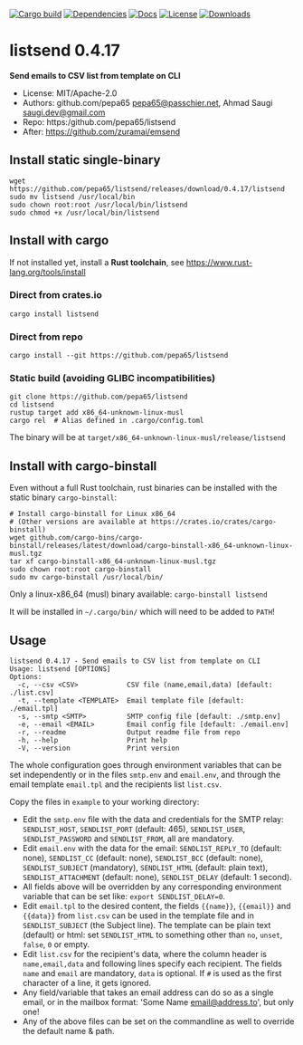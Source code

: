 [![Cargo build](https://github.com/pepa65/listsend/actions/workflows/rust.yml/badge.svg)](https://github.com/pepa65/listsend/actions/workflows/rust.yml)
[![Dependencies](https://deps.rs/repo/github/pepa65/listsend/status.svg)](https://deps.rs/repo/github/pepa65/listsend)
[![Docs](https://img.shields.io/badge/Docs-listsend-blue)](https://docs.rs/crate/listsend/latest)
[![License](https://img.shields.io/github/license/pepa65/listsend)](https://github.com/pepa65/listsend/blob/main/LICENSE)
[![Downloads](https://img.shields.io/crates/d/listsend.svg)](https://crates.io/crates/listsend)

# listsend 0.4.17
**Send emails to CSV list from template on CLI**

* License: MIT/Apache-2.0
* Authors: github.com/pepa65 <pepa65@passchier.net>, Ahmad Saugi <saugi.dev@gmail.com>
* Repo: https:/github.com/pepa65/listsend
* After: https://github.com/zuramai/emsend

## Install static single-binary
```
wget https://github.com/pepa65/listsend/releases/download/0.4.17/listsend
sudo mv listsend /usr/local/bin
sudo chown root:root /usr/local/bin/listsend
sudo chmod +x /usr/local/bin/listsend
```

## Install with cargo
If not installed yet, install a **Rust toolchain**, see https://www.rust-lang.org/tools/install

### Direct from crates.io
```
cargo install listsend
```

### Direct from repo
```
cargo install --git https://github.com/pepa65/listsend
```

### Static build (avoiding GLIBC incompatibilities)
```
git clone https://github.com/pepa65/listsend
cd listsend
rustup target add x86_64-unknown-linux-musl
cargo rel  # Alias defined in .cargo/config.toml
```

The binary will be at `target/x86_64-unknown-linux-musl/release/listsend`

## Install with cargo-binstall
Even without a full Rust toolchain, rust binaries can be installed with the static binary `cargo-binstall`:

```
# Install cargo-binstall for Linux x86_64
# (Other versions are available at https://crates.io/crates/cargo-binstall)
wget github.com/cargo-bins/cargo-binstall/releases/latest/download/cargo-binstall-x86_64-unknown-linux-musl.tgz
tar xf cargo-binstall-x86_64-unknown-linux-musl.tgz
sudo chown root:root cargo-binstall
sudo mv cargo-binstall /usr/local/bin/
```

Only a linux-x86_64 (musl) binary available: `cargo-binstall listsend`

It will be installed in `~/.cargo/bin/` which will need to be added to `PATH`!

## Usage
```
listsend 0.4.17 - Send emails to CSV list from template on CLI
Usage: listsend [OPTIONS]
Options:
  -c, --csv <CSV>            CSV file (name,email,data) [default: ./list.csv]
  -t, --template <TEMPLATE>  Email template file [default: ./email.tpl]
  -s, --smtp <SMTP>          SMTP config file [default: ./smtp.env]
  -e, --email <EMAIL>        Email config file [default: ./email.env]
  -r, --readme               Output readme file from repo
  -h, --help                 Print help
  -V, --version              Print version
```

The whole configuration goes through environment variables that can be set
independently or in the files `smtp.env` and `email.env`, and through the
email template `email.tpl` and the recipients list `list.csv`.

Copy the files in `example` to your working directory:
* Edit the `smtp.env` file with the data and credentials for the SMTP relay:
  `SENDLIST_HOST`, `SENDLIST_PORT` (default: 465), `SENDLIST_USER`,
  `SENDLIST_PASSWORD` and `SENDLIST_FROM`, all are mandatory.
* Edit `email.env` with the data for the email: `SENDLIST_REPLY_TO` (default: none),
  `SENDLIST_CC` (default: none), `SENDLIST_BCC` (default: none),
  `SENDLIST_SUBJECT` (mandatory), `SENDLIST_HTML` (default: plain text),
  `SENDLIST_ATTACHMENT` (default: none), `SENDLIST_DELAY` (default: 1 second).
* All fields above will be overridden by any corresponding environment variable
  that can be set like: `export SENDLIST_DELAY=0`.
* Edit `email.tpl` to the desired content, the fields `{{name}}`, `{{email}}`
  and `{{data}}` from `list.csv` can be used in the template file and
  in `SENDLIST_SUBJECT` (the Subject line). The template can be
  plain text (default) or html: set `SENDLIST_HTML` to something other than
  `no`, `unset`, `false`, `0` or empty.
* Edit `list.csv` for the recipient's data, where the column header is
  `name,email,data` and following lines specify each recipient.
  The fields `name` and `email` are mandatory, `data` is optional.
  If `#` is used as the first character of a line, it gets ignored.
* Any field/variable that takes an email address can do so as a single email,
  or in the mailbox format: 'Some Name <email@address.to>', but only one!
* Any of the above files can be set on the commandline as well to override the
  default name & path.
